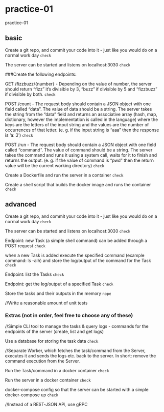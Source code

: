 # practice-01
practice-01




## basic

Create a git repo, and commit your code into it - just like you would do on a normal work day `check`

The server can be started and listens on localhost:3030 `check`

###Create the following endpoints:

GET /fizzbuzz/{number} - Depending on the value of number, the server should return “fizz” it’s divisible by 3, “buzz” if divisible by 5 and “fizzbuzz” if divisible by both. `check`

POST /count - The request body should contain a JSON object with one field called “data”. The value of data should be a string. The server takes the string from the “data” field and returns an associative array (hash, map, dictionary, however the implementation is called in the language) where the keys are the letters of the input string and the values are the number of occurrences of that letter. (e. g. if the input string is “aaa” then the response is ‘a: 3’) `check`

POST /run - The request body should contain a JSON object with one field called “command”. The value of command should be a string. The server takes the command and runs it using a system call, waits for it to finish and returns the output. (e. g. if the value of command is “pwd” then the return value will be the current working directory) `check`

Create a Dockerfile and run the server in a container `check`

Create a shell script that builds the docker image and runs the container `check`

## advanced 

Create a git repo, and commit your code into it - just like you would do on a normal work day `check`

The server can be started and listens on localhost:3030 `check`
 
Endpoint: new Task (a simple shell command) can be added through a POST request `check`

when a new Task is added execute the specified command (example command: ls -alh) and store the log/output of the command for the Task `check`

Endpoint: list the Tasks `check`

Endpoint: get the log/output of a specified Task `check`

Store the tasks and their outputs in the memory `nope`

//Write a reasonable amount of unit tests

### Extras (not in order, feel free to choose any of these)

//Simple CLI tool to manage the tasks & query logs - commands for the endpoints of the server (create, list and get logs)

Use a database for storing the task data `check`

//Separate Worker, which fetches the task/command from the Server, executes it and sends the logs etc. back to the server. In short: remove the command execution from the Server.

Run the Task/command in a docker container `check`

Run the server in a docker container `check`

docker-compose config so that the server can be started with a simple docker-compose up `check`

//Instead of a REST-JSON API, use gRPC